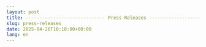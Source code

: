 ```yaml
---
layout: post
title: ----------------------------- Press Releases -----------------------------
slug: press-releases
date: 2025-04-26T10:18:00+00:00
lang: en
---
```


